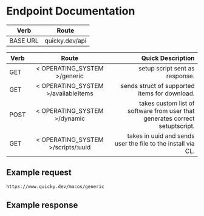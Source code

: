 # Endpoint Documentation
| Verb          | Route                                   |
| ------------- |:---------------------------------------:|
| BASE URL      | quicky.dev/api                          |



| Verb          | Route                                   | Quick Description                                                                        |
| ------------- |:---------------------------------------:| --------------------------------:                                                        |
| GET           | < OPERATING_SYSTEM >/generic                         | setup script sent as response.                                              |
| GET           | < OPERATING_SYSTEM >/availableItems                  | sends struct of supported items for download.                               |
| POST          | < OPERATING_SYSTEM >/dynamic                         | takes custom list of software from user that generates correct setuptscript.|
| GET           | < OPERATING_SYSTEM >/scripts/:uuid                   | takes in uuid and sends user the file to the install via CL.                |

## Example request

`https://www.quicky.dev/macos/generic`

## Example response

